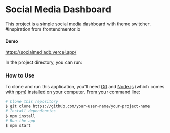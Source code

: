 # Social Media Dashboard

This project is a simple social media dashboard with theme switcher.
#inspiration from frontendmentor.io

#### Demo

https://socialmediadb.vercel.app/

In the project directory, you can run:

### How to Use

To clone and run this application, you'll need [Git](https://git-scm.com) and [Node.js](https://nodejs.org/en/download/) (which comes with [npm](http://npmjs.com)) installed on your computer. From your command line:

```bash
# Clone this repository
$ git clone https://github.com/your-user-name/your-project-name
# Install dependencies
$ npm install
# Run the app
$ npm start
```

